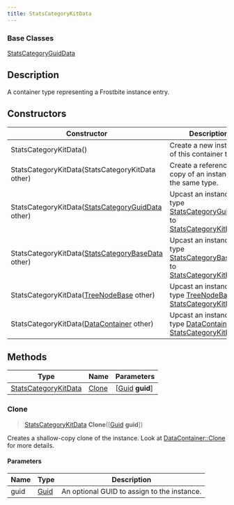 ```yaml
---
title: StatsCategoryKitData
---
```

### Base Classes

[StatsCategoryGuidData](StatsCategoryGuidData)

## Description

A container type representing a Frostbite instance entry.

## Constructors

| Constructor                                                                     | Description                                                                                                                     |
| ------------------------------------------------------------------------------- | ------------------------------------------------------------------------------------------------------------------------------- |
| StatsCategoryKitData()                                                          | Create a new instance of this container type.                                                                                   |
| StatsCategoryKitData(StatsCategoryKitData other)                                | Create a reference copy of an instance of the same type.                                                                        |
| StatsCategoryKitData([StatsCategoryGuidData](StatsCategoryGuidData) other)      | Upcast an instance of type [StatsCategoryGuidData](StatsCategoryGuidData) to [StatsCategoryKitData](StatsCategoryKitData).      |
| StatsCategoryKitData([StatsCategoryBaseData](StatsCategoryBaseData) other)      | Upcast an instance of type [StatsCategoryBaseData](StatsCategoryBaseData) to [StatsCategoryKitData](StatsCategoryKitData).      |
| StatsCategoryKitData([TreeNodeBase](TreeNodeBase) other)                        | Upcast an instance of type [TreeNodeBase](TreeNodeBase) to [StatsCategoryKitData](StatsCategoryKitData).                        |
| StatsCategoryKitData([DataContainer](/vext/ref/shared/class/datacontainer) other) | Upcast an instance of type [DataContainer](/vext/ref/shared/class/datacontainer) to [StatsCategoryKitData](StatsCategoryKitData). |

## Methods

| Type                                         | Name            | Parameters                                     |
| -------------------------------------------- | --------------- | ---------------------------------------------- |
| [StatsCategoryKitData](StatsCategoryKitData) | [Clone](#clone) | \[[Guid](/vext/ref/shared/class/guid) **guid**\] |

### Clone

> [StatsCategoryKitData](StatsCategoryKitData) **Clone**(\[[Guid](/vext/ref/shared/class/guid) **guid**\])

Creates a shallow-copy clone of the instance. Look at [DataContainer::Clone](/vext/ref/shared/class/datacontainer#clone) for more details.

#### Parameters

| Name | Type         | Description                                 |
| ---- | ------------ | ------------------------------------------- |
| guid | [Guid](Guid) | An optional GUID to assign to the instance. |
